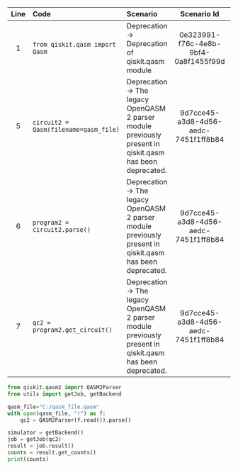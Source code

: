 | Line | Code | Scenario | Scenario Id | Reference | Artifact | Refactoring |
| :--: | :--- | :------- | :---------: | :-------: | :------- | :---------- |
| 1 | `from qiskit.qasm import Qasm` | Deprecation -> Deprecation of qiskit.qasm module | 0e323991-f76c-4e8b-9bf4-0a8f1455f99d | 0e323991-f76c-4e8b-9bf4-0a8f1455f99d | qiskit.qasm | `from qiskit.qasm2 import QASM2Parser` |
| 5 | `circuit2 = Qasm(filename=qasm_file)` | Deprecation -> The legacy OpenQASM 2 parser module previously present in qiskit.qasm has been deprecated. | 9d7cce45-a3d8-4d56-aedc-7451f1ff8b84 | 9d7cce45-a3d8-4d56-aedc-7451f1ff8b84 | Qasm | `with open(qasm_file, "r") as f: qc2 = QASM2Parser(f.read()).parse()` |
| 6 | `program2 = circuit2.parse()` | Deprecation -> The legacy OpenQASM 2 parser module previously present in qiskit.qasm has been deprecated. | 9d7cce45-a3d8-4d56-aedc-7451f1ff8b84 | 9d7cce45-a3d8-4d56-aedc-7451f1ff8b84 | circuit2.parse | |
| 7 | `qc2 = program2.get_circuit()` | Deprecation -> The legacy OpenQASM 2 parser module previously present in qiskit.qasm has been deprecated. | 9d7cce45-a3d8-4d56-aedc-7451f1ff8b84 | 9d7cce45-a3d8-4d56-aedc-7451f1ff8b84 | program2.get_circuit | |


```python
from qiskit.qasm2 import QASM2Parser
from utils import getJob, getBackend

qasm_file="C:/qasm_file.qasm"
with open(qasm_file, "r") as f:
    qc2 = QASM2Parser(f.read()).parse()

simulator = getBackend()
job = getJob(qc2)
result = job.result()
counts = result.get_counts()
print(counts)
```